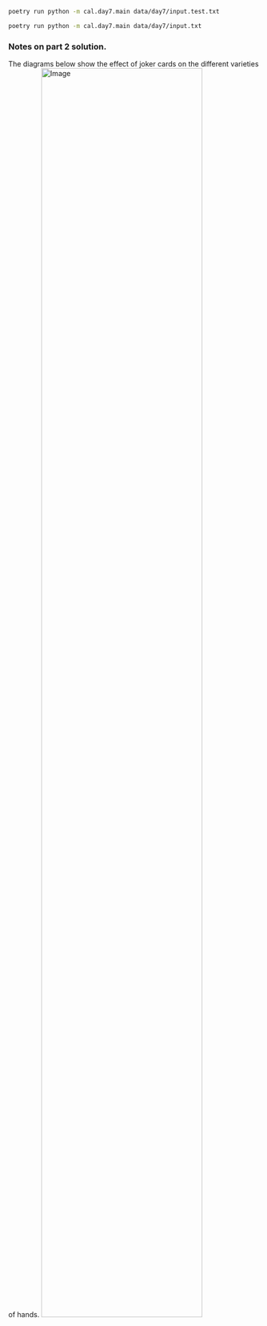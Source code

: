 ```sh
poetry run python -m cal.day7.main data/day7/input.test.txt
```

```sh
poetry run python -m cal.day7.main data/day7/input.txt
```

### Notes on part 2 solution.
The diagrams below show the effect of joker cards on the different varieties of hands.
<img src="https://github.com/jdockeray/advent-of-code-23/assets/2040040/dea588ad-006f-41a1-a315-bcc9b6f6a52a" style="width: 80%;" alt="Image">
